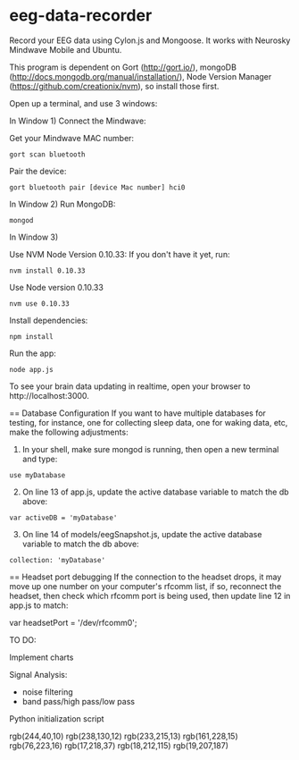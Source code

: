 eeg-data-recorder
=================

Record your EEG data using Cylon.js and Mongoose. It works with Neurosky Mindwave Mobile and Ubuntu. 

This program is dependent on Gort (http://gort.io/), mongoDB (http://docs.mongodb.org/manual/installation/), Node Version Manager (https://github.com/creationix/nvm), so install those first.  

Open up a terminal, and use 3 windows:

In Window 1) 
Connect the Mindwave:

Get your Mindwave MAC number:
```
gort scan bluetooth
```
Pair the device:
```
gort bluetooth pair [device Mac number] hci0
```
In Window 2)
Run MongoDB:
```
mongod
```
In Window 3)

Use NVM Node Version 0.10.33:
If you don't have it yet, run:
```
nvm install 0.10.33
```
Use Node version 0.10.33
```
nvm use 0.10.33
```
Install dependencies:
```
npm install
```
Run the app:
```
node app.js
```

To see your brain data updating in realtime, open your browser to http://localhost:3000.

== Database Configuration
If you want to have multiple databases for testing, for instance, one for collecting sleep data, one for waking data, etc, make the following adjustments:

1) In your shell, make sure mongod is running, then open a new terminal and type:
```
use myDatabase
```
2) On line 13 of app.js, update the active database variable to match the db above:
```
var activeDB = 'myDatabase'
```
3) On line 14 of models/eegSnapshot.js, update the active database variable to match the db above:
```
collection: 'myDatabase'  
```

== Headset port debugging
If the connection to the headset drops, it may move up one number on your computer's rfcomm list, if so, reconnect the headset, then check which rfcomm port is being used, then update line 12 in app.js to match:

var headsetPort = '/dev/rfcomm0';

TO DO:

Implement charts

Signal Analysis:
- noise filtering
- band pass/high pass/low pass

Python initialization script

rgb(244,40,10)
rgb(238,130,12)
rgb(233,215,13)
rgb(161,228,15)
rgb(76,223,16)
rgb(17,218,37)
rgb(18,212,115)
rgb(19,207,187)